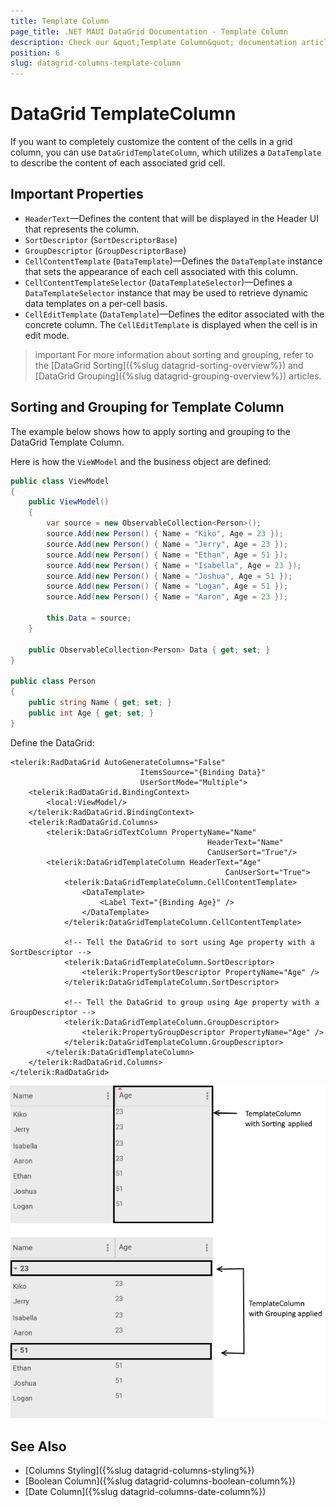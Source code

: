 ```yaml
---
title: Template Column
page_title: .NET MAUI DataGrid Documentation - Template Column
description: Check our &quot;Template Column&quot; documentation article for Telerik DataGrid for .NET MAUI.
position: 6
slug: datagrid-columns-template-column
---
```


# DataGrid TemplateColumn

If you want to completely customize the content of the cells in a grid column, you can use `DataGridTemplateColumn`, which utilizes a `DataTemplate` to describe the content of each associated grid cell.

## Important Properties

* `HeaderText`&mdash;Defines the content that will be displayed in the Header UI that represents the column.
* `SortDescriptor` (`SortDescriptorBase`)
* `GroupDescriptor` (`GroupDescriptorBase`)
* `CellContentTemplate` (`DataTemplate`)&mdash;Defines the `DataTemplate` instance that sets the appearance of each cell associated with this column.
* `CellContentTemplateSelector` (`DataTemplateSelector`)&mdash;Defines a `DataTemplateSelector` instance that may be used to retrieve dynamic data templates on a per-cell basis.
* `CellEditTemplate` (`DataTemplate`)&mdash;Defines the editor associated with the concrete column. The `CellEditTemplate` is displayed when the cell is in edit mode.

>important For more information about sorting and grouping, refer to the [DataGrid Sorting]({%slug datagrid-sorting-overview%}) and [DataGrid Grouping]({%slug datagrid-grouping-overview%}) articles.

## Sorting and Grouping for Template Column

The example below shows how to apply sorting and grouping to the DataGrid Template Column.

Here is how the `VieWModel` and the business object are defined:

```C#
public class ViewModel
{
    public ViewModel()
    {
        var source = new ObservableCollection<Person>();
        source.Add(new Person() { Name = "Kiko", Age = 23 });
        source.Add(new Person() { Name = "Jerry", Age = 23 });
        source.Add(new Person() { Name = "Ethan", Age = 51 });
        source.Add(new Person() { Name = "Isabella", Age = 23 });
        source.Add(new Person() { Name = "Joshua", Age = 51 });
        source.Add(new Person() { Name = "Logan", Age = 51 });
        source.Add(new Person() { Name = "Aaron", Age = 23 });

        this.Data = source;
    }

    public ObservableCollection<Person> Data { get; set; }
}

public class Person
{
    public string Name { get; set; }
    public int Age { get; set; }
}
```

Define the DataGrid:

```XAML
<telerik:RadDataGrid AutoGenerateColumns="False"
                             ItemsSource="{Binding Data}"
                             UserSortMode="Multiple">
    <telerik:RadDataGrid.BindingContext>
        <local:ViewModel/>
    </telerik:RadDataGrid.BindingContext>
    <telerik:RadDataGrid.Columns>
		<telerik:DataGridTextColumn PropertyName="Name"
	                                        HeaderText="Name"
	                                        CanUserSort="True"/>
        <telerik:DataGridTemplateColumn HeaderText="Age"
                                                CanUserSort="True">
            <telerik:DataGridTemplateColumn.CellContentTemplate>
                <DataTemplate>
                    <Label Text="{Binding Age}" />
                </DataTemplate>
            </telerik:DataGridTemplateColumn.CellContentTemplate>

            <!-- Tell the DataGrid to sort using Age property with a SortDescriptor -->
            <telerik:DataGridTemplateColumn.SortDescriptor>
                <telerik:PropertySortDescriptor PropertyName="Age" />
            </telerik:DataGridTemplateColumn.SortDescriptor>

            <!-- Tell the DataGrid to group using Age property with a GroupDescriptor -->
            <telerik:DataGridTemplateColumn.GroupDescriptor>
                <telerik:PropertyGroupDescriptor PropertyName="Age" />
            </telerik:DataGridTemplateColumn.GroupDescriptor>
        </telerik:DataGridTemplateColumn>
    </telerik:RadDataGrid.Columns>
</telerik:RadDataGrid>
```

![DataGrid Template Column](images/templatecolumn-overview.png)

## See Also

- [Columns Styling]({%slug datagrid-columns-styling%})
- [Boolean Column]({%slug datagrid-columns-boolean-column%})
- [Date Column]({%slug datagrid-columns-date-column%})
